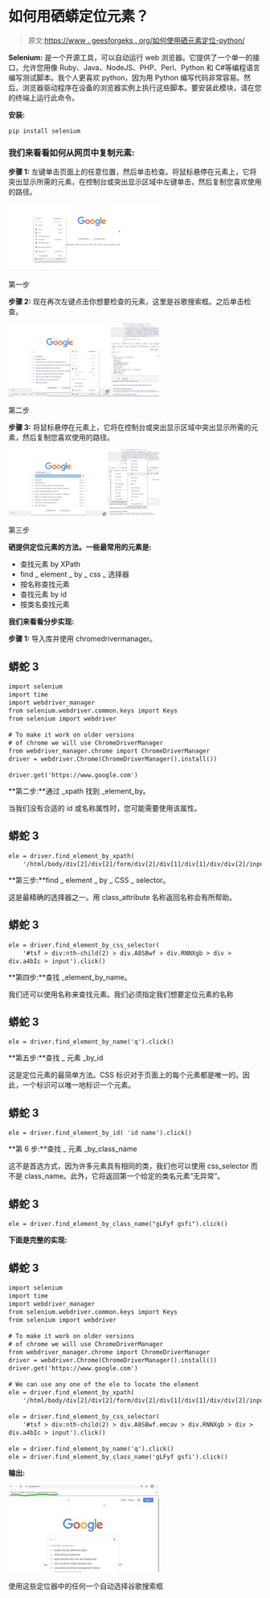 # 如何用硒蟒定位元素？

> 原文:[https://www . geesforgeks . org/如何使用硒元素定位-python/](https://www.geeksforgeeks.org/how-to-locate-elements-using-selenium-python/)

**Selenium:** 是一个开源工具，可以自动运行 web 浏览器。它提供了一个单一的接口，允许您用像 Ruby、Java、NodeJS、PHP、Perl、Python 和 C#等编程语言编写测试脚本。我个人更喜欢 python，因为用 Python 编写代码非常容易。然后，浏览器驱动程序在设备的浏览器实例上执行这些脚本。要安装此模块，请在您的终端上运行此命令。

**安装:**

```
pip install selenium
```

### **我们来看看如何从网页中复制元素:**

**步骤 1:** 左键单击页面上的任意位置，然后单击检查。将鼠标悬停在元素上，它将突出显示所需的元素，在控制台或突出显示区域中左键单击，然后复制您喜欢使用的路径。

![](img/8d6d89627b795fc21ba69ae100d72dcd.png)

第一步

**步骤 2:** 现在再次左键点击你想要检查的元素，这里是谷歌搜索框。之后单击检查。

![](img/5d5aab2262ac1a0572c33bba5c506246.png)

第二步

**步骤 3:** 将鼠标悬停在元素上，它将在控制台或突出显示区域中突出显示所需的元素，然后复制您喜欢使用的路径。

![](img/2b44d5606b4bcb5956c111ea5d0ca348.png)

第三步

**硒提供定位元素的方法。一些最常用的元素是:**

*   查找元素 by XPath
*   find _ element _ by _ css _ 选择器
*   按名称查找元素
*   查找元素 by id
*   按类名查找元素

**我们来看看分步实现:**

**步骤 1:** 导入库并使用 chromedrivermanager。

## 蟒蛇 3

```
import selenium
import time
import webdriver_manager
from selenium.webdriver.common.keys import Keys
from selenium import webdriver

# To make it work on older versions
# of chrome we will use ChromeDriverManager
from webdriver_manager.chrome import ChromeDriverManager
driver = webdriver.Chrome(ChromeDriverManager().install())

driver.get('https://www.google.com')
```

**第二步:**通过 _xpath 找到 _element_by。

当我们没有合适的 id 或名称属性时，您可能需要使用该属性。

## 蟒蛇 3

```
ele = driver.find_element_by_xpath(
    '/html/body/div[2]/div[2]/form/div[2]/div[1]/div[1]/div/div[2]/input').click()
```

**第三步:**find _ element _ by _ CSS _ selector。

这是最精确的选择器之一。用 class_attribute 名称返回名称会有所帮助。

## 蟒蛇 3

```
ele = driver.find_element_by_css_selector(
    '#tsf > div:nth-child(2) > div.A8SBwf > div.RNNXgb > div > div.a4bIc > input').click()
```

**第四步:**查找 _element_by_name。

我们还可以使用名称来查找元素。我们必须指定我们想要定位元素的名称

## 蟒蛇 3

```
ele = driver.find_element_by_name('q').click()
```

**第五步:**查找 _ 元素 _by_id

这是定位元素的最简单方法。CSS 标识对于页面上的每个元素都是唯一的。因此，一个标识可以唯一地标识一个元素。

## 蟒蛇 3

```
ele = driver.find_element_by_id( 'id name').click()
```

**第 6 步:**查找 _ 元素 _by_class_name

这不是首选方式，因为许多元素具有相同的类，我们也可以使用 css_selector 而不是 class_name。此外，它将返回第一个给定的类名元素“无异常”。

## 蟒蛇 3

```
ele = driver.find_element_by_class_name("gLFyf gsfi").click()
```

**下面是完整的实现:**

## 蟒蛇 3

```
import selenium
import time
import webdriver_manager
from selenium.webdriver.common.keys import Keys
from selenium import webdriver

# To make it work on older versions 
# of chrome we will use ChromeDriverManager
from webdriver_manager.chrome import ChromeDriverManager
driver = webdriver.Chrome(ChromeDriverManager().install())
driver.get('https://www.google.com')

# We can use any one of the ele to locate the element
ele = driver.find_element_by_xpath(
    '/html/body/div[2]/div[2]/form/div[2]/div[1]/div[1]/div/div[2]/input').click()

ele = driver.find_element_by_css_selector(
    '#tsf > div:nth-child(2) > div.A8SBwf.emcav > div.RNNXgb > div > div.a4bIc > input').click()

ele = driver.find_element_by_name('q').click()
ele = driver.find_element_by_class_name('gLFyf gsfi').click()
```

**输出:**

![](img/9ec869093d1469a8796c6465f60be8b4.png)

使用这些定位器中的任何一个自动选择谷歌搜索框